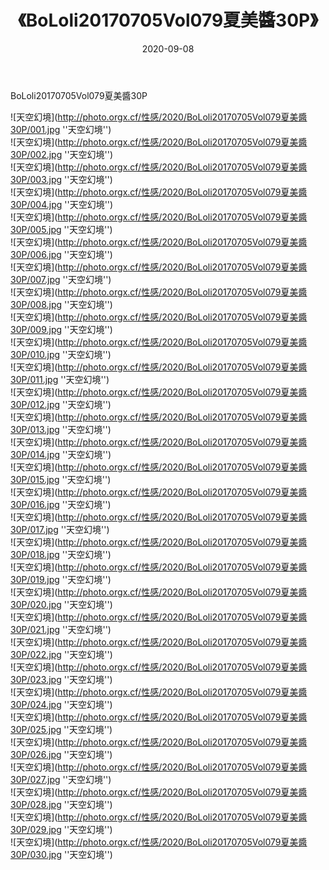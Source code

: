 ﻿---
layout: post
title:  《BoLoli20170705Vol079夏美醬30P》
date:   2020-09-08
image: http://photo.orgx.cf/性感/2020/BoLoli20170705Vol079夏美醬30P/000.jpg
categories: [美女, 性感, 泳衣]
---

BoLoli20170705Vol079夏美醬30P



![天空幻境](http://photo.orgx.cf/性感/2020/BoLoli20170705Vol079夏美醬30P/001.jpg ''天空幻境'') <br>
![天空幻境](http://photo.orgx.cf/性感/2020/BoLoli20170705Vol079夏美醬30P/002.jpg ''天空幻境'') <br>
![天空幻境](http://photo.orgx.cf/性感/2020/BoLoli20170705Vol079夏美醬30P/003.jpg ''天空幻境'') <br>
![天空幻境](http://photo.orgx.cf/性感/2020/BoLoli20170705Vol079夏美醬30P/004.jpg ''天空幻境'') <br>
![天空幻境](http://photo.orgx.cf/性感/2020/BoLoli20170705Vol079夏美醬30P/005.jpg ''天空幻境'') <br>
![天空幻境](http://photo.orgx.cf/性感/2020/BoLoli20170705Vol079夏美醬30P/006.jpg ''天空幻境'') <br>
![天空幻境](http://photo.orgx.cf/性感/2020/BoLoli20170705Vol079夏美醬30P/007.jpg ''天空幻境'') <br>
![天空幻境](http://photo.orgx.cf/性感/2020/BoLoli20170705Vol079夏美醬30P/008.jpg ''天空幻境'') <br>
![天空幻境](http://photo.orgx.cf/性感/2020/BoLoli20170705Vol079夏美醬30P/009.jpg ''天空幻境'') <br>
![天空幻境](http://photo.orgx.cf/性感/2020/BoLoli20170705Vol079夏美醬30P/010.jpg ''天空幻境'') <br>
![天空幻境](http://photo.orgx.cf/性感/2020/BoLoli20170705Vol079夏美醬30P/011.jpg ''天空幻境'') <br>
![天空幻境](http://photo.orgx.cf/性感/2020/BoLoli20170705Vol079夏美醬30P/012.jpg ''天空幻境'') <br>
![天空幻境](http://photo.orgx.cf/性感/2020/BoLoli20170705Vol079夏美醬30P/013.jpg ''天空幻境'') <br>
![天空幻境](http://photo.orgx.cf/性感/2020/BoLoli20170705Vol079夏美醬30P/014.jpg ''天空幻境'') <br>
![天空幻境](http://photo.orgx.cf/性感/2020/BoLoli20170705Vol079夏美醬30P/015.jpg ''天空幻境'') <br>
![天空幻境](http://photo.orgx.cf/性感/2020/BoLoli20170705Vol079夏美醬30P/016.jpg ''天空幻境'') <br>
![天空幻境](http://photo.orgx.cf/性感/2020/BoLoli20170705Vol079夏美醬30P/017.jpg ''天空幻境'') <br>
![天空幻境](http://photo.orgx.cf/性感/2020/BoLoli20170705Vol079夏美醬30P/018.jpg ''天空幻境'') <br>
![天空幻境](http://photo.orgx.cf/性感/2020/BoLoli20170705Vol079夏美醬30P/019.jpg ''天空幻境'') <br>
![天空幻境](http://photo.orgx.cf/性感/2020/BoLoli20170705Vol079夏美醬30P/020.jpg ''天空幻境'') <br>
![天空幻境](http://photo.orgx.cf/性感/2020/BoLoli20170705Vol079夏美醬30P/021.jpg ''天空幻境'') <br>
![天空幻境](http://photo.orgx.cf/性感/2020/BoLoli20170705Vol079夏美醬30P/022.jpg ''天空幻境'') <br>
![天空幻境](http://photo.orgx.cf/性感/2020/BoLoli20170705Vol079夏美醬30P/023.jpg ''天空幻境'') <br>
![天空幻境](http://photo.orgx.cf/性感/2020/BoLoli20170705Vol079夏美醬30P/024.jpg ''天空幻境'') <br>
![天空幻境](http://photo.orgx.cf/性感/2020/BoLoli20170705Vol079夏美醬30P/025.jpg ''天空幻境'') <br>
![天空幻境](http://photo.orgx.cf/性感/2020/BoLoli20170705Vol079夏美醬30P/026.jpg ''天空幻境'') <br>
![天空幻境](http://photo.orgx.cf/性感/2020/BoLoli20170705Vol079夏美醬30P/027.jpg ''天空幻境'') <br>
![天空幻境](http://photo.orgx.cf/性感/2020/BoLoli20170705Vol079夏美醬30P/028.jpg ''天空幻境'') <br>
![天空幻境](http://photo.orgx.cf/性感/2020/BoLoli20170705Vol079夏美醬30P/029.jpg ''天空幻境'') <br>
![天空幻境](http://photo.orgx.cf/性感/2020/BoLoli20170705Vol079夏美醬30P/030.jpg ''天空幻境'') <br>